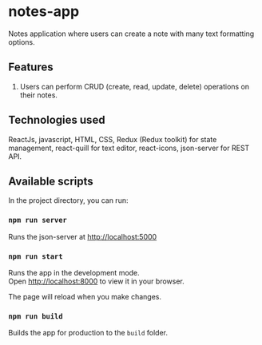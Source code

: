 # notes-app
Notes application where users can create a note with many text formatting options.

## Features
  1. Users can perform CRUD (create, read, update, delete) operations on their notes.

## Technologies used
ReactJs, javascript, HTML, CSS, Redux (Redux toolkit) for state management, react-quill for text editor, react-icons, json-server for REST API.

## Available scripts
In the project directory, you can run:

### `npm run server`

Runs the json-server at [http://localhost:5000](http://localhost:5000)

### `npm run start`

Runs the app in the development mode.\
Open [http://localhost:8000](http://localhost:8000) to view it in your browser.

The page will reload when you make changes.

### `npm run build`

Builds the app for production to the `build` folder.

